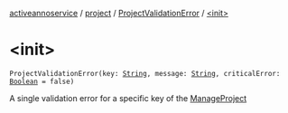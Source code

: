 [activeannoservice](../../index.md) / [project](../index.md) / [ProjectValidationError](index.md) / [&lt;init&gt;](./-init-.md)

# &lt;init&gt;

`ProjectValidationError(key: `[`String`](https://kotlinlang.org/api/latest/jvm/stdlib/kotlin/-string/index.html)`, message: `[`String`](https://kotlinlang.org/api/latest/jvm/stdlib/kotlin/-string/index.html)`, criticalError: `[`Boolean`](https://kotlinlang.org/api/latest/jvm/stdlib/kotlin/-boolean/index.html)` = false)`

A single validation error for a specific key of the [ManageProject](#)


